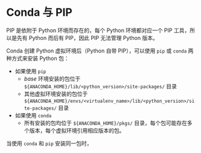 # Conda 与 PIP

PIP 是依附于 Python 环境而存在的，每个 Python 环境都对应一个 PIP 工具，所以是先有 Python 而后有 PIP，因此 PIP 无法管理 Python 版本。

Conda 创建 Python 虚拟环境后（Python 自带 PIP），可以使用 `pip` 或 `conda` 两种方式来安装 Python 包：

* 如果使用 `pip`
  * _base_ 环境安装的包位于 `${ANACONDA_HOME}/lib/<python_version>/site-packages/` 目录
  * 其他虚拟环境安装的包位于 `${ANACONDA_HOME}/envs/<virtualenv_name>/lib/<python_version>/site-packages/` 目录
* 如果使用 `conda`
  * 所有安装的包均位于 `${ANACONDA_HOME}/pkgs/` 目录，每个包可能存在多个版本，每个虚拟环境引用相应版本的包。

当使用 `conda` 和 `pip` 安装同一包时，